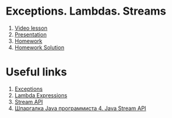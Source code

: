 # Exceptions. Lambdas. Streams 

1. [Video lesson]()
2. [Presentation](lesson05.pptx)
3. [Homework]()
4. [Homework Solution]()

# Useful links

1. [Exceptions](https://dev.java/learn/exceptions/)
2. [Lambda Expressions](https://dev.java/learn/lambda-expressions/)
3. [Stream API](https://dev.java/learn/the-stream-api/)
4. [Шпаргалка Java программиста 4. Java Stream API](https://habr.com/ru/company/luxoft/blog/270383/)
